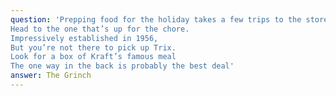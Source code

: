 ```yaml
---
question: 'Prepping food for the holiday takes a few trips to the store,
Head to the one that’s up for the chore.
Impressively established in 1956,
But you’re not there to pick up Trix.
Look for a box of Kraft’s famous meal
The one way in the back is probably the best deal'
answer: The Grinch
---
```

